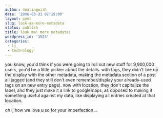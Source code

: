 ```yaml
---
author: dealingwith
date: '2006-03-31 07:19:00'
layout: post
slug: look-ma-more-metadata
status: publish
title: look ma! more metadata!
wordpress_id: '1523'
categories:
 - lj
 - technology
---
```


you know, you'd think if you were going to roll out new stuff for 9,900,000
users, you'd be a little pickier about the details. with tags, they didn't
line up the display with the other metadata, making the metadata section of a
post all jagged (and they still don't even remember/display your already-used
tags on an new entry page). now with location, they don't capitalize the
label, and they just make it a link to googlemaps, as opposed to making it
something useful against my data, like displaying all entries created at that
location.

oh lj how we love u so for your imperfection...

